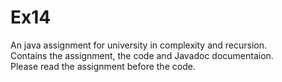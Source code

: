 # Ex14
An java assignment for university in complexity and recursion.
<br/>Contains the assignment, the code and Javadoc documentaion.
<br/>Please read the assignment before the code.
